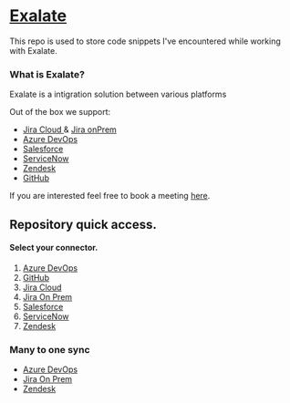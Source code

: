 # [Exalate](https://exalate.com/) 


This repo is used to store code snippets I've encountered while working with Exalate.


### What is Exalate?

Exalate is a intigration solution between various platforms 

Out of the box we support:

* [Jira Cloud ](https://marketplace.atlassian.com/apps/1213645/exalate-jira-issue-sync-automation-more?tab=overview&hosting=cloud)& [Jira onPrem](https://marketplace.atlassian.com/apps/1213645/exalate-jira-issue-sync-automation-more?tab=overview&hosting=datacenter)
* [Azure DevOps](https://marketplace.visualstudio.com/items?itemName=idalko-tools.exalate)
* [Salesforce](https://appexchange.salesforce.com/appxListingDetail?listingId=a0N4V00000GwHhcUAF)
* [ServiceNow](https://docs.exalate.com/docs/configure-exalate-for-servicenow)
* [Zendesk](https://www.zendesk.com/marketplace/apps/support/192636/exalate/)
* [GitHub](https://github.com/marketplace/exalate-issue-sync) 

If you are interested feel free to book a meeting [here](https://exalate.com/book-demo/).


## Repository quick access.

#### Select your connector.

1) [Azure DevOps](https://github.com/ChristopheDeBeule/snippets/tree/main/Azure%20DevOps)
2) [GitHub](https://github.com/ChristopheDeBeule/snippets/tree/main/GitHub)
3) [Jira Cloud](https://github.com/ChristopheDeBeule/snippets/tree/main/Jira%20Cloud)
4) [Jira On Prem](https://github.com/ChristopheDeBeule/snippets/tree/main/Jira%20on%20Prem)
5) [Salesforce](https://github.com/ChristopheDeBeule/snippets/tree/main/Salesforce)
6) [ServiceNow](https://github.com/ChristopheDeBeule/snippets/tree/main/ServiceNow)
7) [Zendesk](https://github.com/ChristopheDeBeule/snippets/tree/main/Zendesk)


### Many to one sync
* [Azure DevOps](https://github.com/ChristopheDeBeule/snippets/tree/main/Azure%20DevOps/ADO%20-%20Connect%20multiple%20issues%20to%20one%20workItem)
* [Jira On Prem](https://github.com/ChristopheDeBeule/snippets/tree/main/Jira%20on%20Prem/Jira%20OnPrem%20-%20Many%20to%20one%20connection%20(connect%20multiple%20issues%20to%20one%20jira%20onPrem%20issue))
* [Zendesk](https://github.com/ChristopheDeBeule/snippets/tree/main/Zendesk/Zendesk%20-%20Many%20to%20one)
